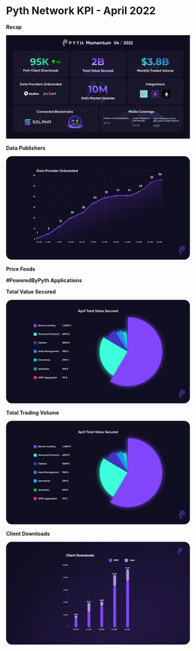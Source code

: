 # Pyth Network KPI - April 2022

**Recap**

![1_Cy-ZqESSf1Z-kaDHyRgm0w.jpeg](../../.gitbook/assets/kpi/april-22/1_Cy-ZqESSf1Z-kaDHyRgm0w.jpeg)

**Data Publishers**

![1_9B3ts6xzXBxbr8FVlpBXwQ.png](../../.gitbook/assets/kpi/april-22/1_9B3ts6xzXBxbr8FVlpBXwQ.png)

**Price Feeds**

**#PoweredByPyth Applications**

**Total Value Secured**

![1_4H-wLrYNIKtEEY2kNX_DYg.png](../../.gitbook/assets/kpi/april-22/1_4H-wLrYNIKtEEY2kNX_DYg.png)

**Total Trading Volume**

![1_4H-wLrYNIKtEEY2kNX_DYg (2).png](../../.gitbook/assets/kpi/april-22/1_4H-wLrYNIKtEEY2kNX_DYg_(2).png)

**Client Downloads**

![Client Downloads Cumulative Apr.png](../../.gitbook/assets/kpi/april-22/Client_Downloads_Cumulative_Apr.png)
